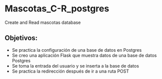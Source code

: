 # Mascotas_C-R_postgres

Create and Read mascotas database

## Objetivos:

- Se practica la configuración de una base de datos en Postgres
- Se creo una aplicación Flask que muestra datos de una base de datos Postgres
- Se toma la entrada del usuario y se inserta a la base de datos
- Se practica la redirección después de ir a una ruta POST